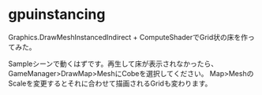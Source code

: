 # gpuinstancing

Graphics.DrawMeshInstancedIndirect + ComputeShaderでGrid状の床を作ってみた。

Sampleシーンで動くはずです。再生して床が表示されなかったら、GameManager>DrawMap>MeshにCobeを選択してください。
Map>MeshのScaleを変更するとそれに合わせて描画されるGridも変わります。
